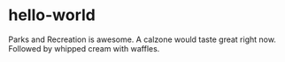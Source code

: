 # hello-world

Parks and Recreation is awesome.  A calzone would taste great right now.  Followed by whipped cream with waffles.
